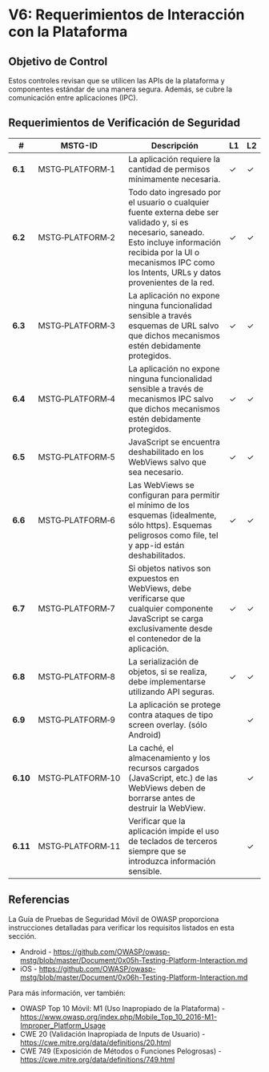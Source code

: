 # V6: Requerimientos de Interacción con la Plataforma

## Objetivo de Control

Estos controles revisan que se utilicen las APIs de la plataforma y componentes estándar de una manera segura. Además, se cubre la comunicación entre aplicaciones (IPC).

## Requerimientos de Verificación de Seguridad

| # | MSTG-ID | Descripción | L1 | L2 |
| --- | --- | --- | --- | --- |
| **6.1** | MSTG‑PLATFORM‑1 | La aplicación requiere la cantidad de permisos mínimamente necesaria. | ✓ | ✓ |
| **6.2** | MSTG‑PLATFORM‑2 | Todo dato ingresado por el usuario o cualquier fuente externa debe ser validado y, si es necesario, saneado. Esto incluye información recibida por la UI o mecanismos IPC como los Intents, URLs y datos provenientes de la red. | ✓ | ✓ |
| **6.3** | MSTG‑PLATFORM‑3 | La aplicación no expone ninguna funcionalidad sensible a través esquemas de URL salvo que dichos mecanismos estén debidamente protegidos. | ✓ | ✓ |
| **6.4** | MSTG‑PLATFORM‑4 | La aplicación no expone ninguna funcionalidad sensible a través de mecanismos IPC salvo que dichos mecanismos estén debidamente protegidos. | ✓ | ✓ |
| **6.5** | MSTG‑PLATFORM‑5 | JavaScript se encuentra deshabilitado en los WebViews salvo que sea necesario. | ✓ | ✓ |
| **6.6** | MSTG‑PLATFORM‑6 | Las WebViews se configuran para permitir el mínimo de los esquemas (idealmente, sólo https). Esquemas peligrosos como file, tel y app-id están deshabilitados. | ✓ | ✓ |
| **6.7** | MSTG‑PLATFORM‑7 | Si objetos nativos son expuestos en WebViews, debe verificarse que cualquier componente JavaScript se carga exclusivamente desde el contenedor de la aplicación. | ✓ | ✓ |
| **6.8** | MSTG‑PLATFORM‑8 | La serialización de objetos, si se realiza, debe implementarse utilizando API seguras. | ✓ | ✓ |
| **6.9** | MSTG‑PLATFORM‑9 | La aplicación se protege contra ataques de tipo screen overlay. (sólo Android) |  | ✓ |
| **6.10** | MSTG‑PLATFORM‑10 | La caché, el almacenamiento y los recursos cargados (JavaScript, etc.) de las WebViews deben de borrarse antes de destruir la WebView. |  | ✓ |
| **6.11** | MSTG‑PLATFORM‑11 | Verificar que la aplicación impide el uso de teclados de terceros siempre que se introduzca información sensible. |  | ✓ |

<div style="page-break-after: always;">
</div>

## Referencias

La Guía de Pruebas de Seguridad Móvil de OWASP proporciona instrucciones detalladas para verificar los requisitos listados en esta sección.

- Android - <https://github.com/OWASP/owasp-mstg/blob/master/Document/0x05h-Testing-Platform-Interaction.md>
- iOS - <https://github.com/OWASP/owasp-mstg/blob/master/Document/0x06h-Testing-Platform-Interaction.md>

Para más información, ver también:

- OWASP Top 10 Móvil: M1 (Uso Inapropiado de la Plataforma) - <https://www.owasp.org/index.php/Mobile_Top_10_2016-M1-Improper_Platform_Usage>
- CWE 20 (Validación Inapropiada de Inputs de Usuario) - <https://cwe.mitre.org/data/definitions/20.html>
- CWE 749 (Exposición de Métodos o Funciones Pelogrosas) - <https://cwe.mitre.org/data/definitions/749.html>
